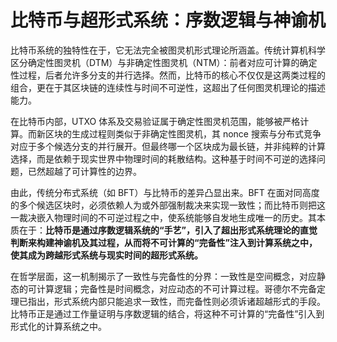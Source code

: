 # 比特币与超形式系统：序数逻辑与神谕机

比特币系统的独特性在于，它无法完全被图灵机形式理论所涵盖。传统计算机科学区分确定性图灵机（DTM）与非确定性图灵机（NTM）：前者对应可计算的确定性过程，后者允许多分支的并行选择。然而，比特币的核心不仅仅是这两类过程的组合，更在于其区块链的连续性与时间不可逆性，这超出了任何图灵机理论的描述能力。

在比特币内部，UTXO 体系及交易验证属于确定性图灵机范围，能够被严格计算。而新区块的生成过程则类似于非确定性图灵机，其 nonce 搜索与分布式竞争对应于多个候选分支的并行展开。但最终哪一个区块成为最长链，并非纯粹的计算选择，而是依赖于现实世界中物理时间的耗散结构。这种基于时间不可逆的选择问题，已然超越了可计算性的边界。

由此，传统分布式系统（如 BFT）与比特币的差异凸显出来。BFT 在面对同高度的多个候选区块时，必须依赖人为或外部强制裁决来实现一致性；而比特币则把这一裁决嵌入物理时间的不可逆过程之中，使系统能够自发地生成唯一的历史。其本质在于：**比特币是通过序数逻辑系统的“手艺”，引入了超出形式系统理论的直觉判断来构建神谕机及其过程，从而将不可计算的“完备性”注入到计算系统之中，使其成为跨越形式系统与现实时间的超形式系统。**

在哲学层面，这一机制揭示了一致性与完备性的分界：一致性是空间概念，对应静态的可计算逻辑；完备性是时间概念，对应动态的不可计算过程。哥德尔不完备定理已指出，形式系统内部只能追求一致性，而完备性则必须诉诸超越形式的手段。比特币正是通过工作量证明与序数逻辑的结合，将这种不可计算的“完备性”引入到形式化的计算系统之中。
